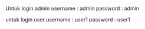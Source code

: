 Untuk login admin
username : admin
password : admin

untuk login user
username : user1
password : user1

